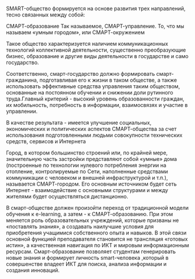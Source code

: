 SMART-общество формируется на основе развития трех направлений, тесно связанных между собой:

  СМАРТ-образование
  Так называемое, СМАРТ-управление.
  То, что мы называем «умным городом», или СМАРТ-окружением

Такое общество характеризуется наличием коммуникационных технологий коллективной деятельности, существенно преобразующие бизнес, образование и другие виды деятельности в государстве и само государство.

Соответственно, смарт-государство должно формировать смарт-гражданина, подготавливая его к жизни в таком обществе, а также использовать эффективные средства управления таким обществом, основанные на постоянном обучении и снижении доли рутинного труда.Главный критерий - высокий уровень образованности граждан, их мобильность, потребность в информации, взаимосвязях и участие в управлении.

В качестве результата - имеется улучшение социальных, экономических и политических аспектов СМАРТ-общества за счет использования подготовленными людьми совокупности технических средств, сервисов и Интернета


Город, в котором большинство строений или, по крайней мере, значительную часть застройки представляют собой «умные» дома (построенные по технологии нулевого потребления энергии на отопление, контролируемые по Сети, наполненные средствами коммуникации с человеком и внешней инфраструктурой и т.п.), называется СМАРТ-городом. Его основным источником будет сеть Интернет - взаимодействие с основными структурами и между жителями будет осуществляться дистанционно.


В смарт-обществе должен произойти переход от традиционной модели обучения к e-learning, а затем - к СМАРТ-образованию. При этом меняется  роль образовательных учреждений, которые призваны не «поставлять знания», а создавать наилучшие условия для приобретения учащимися собственного опыта и навыков. В этой связи основной функцией преподавателя становится не трансляция «готовых истин», а качественная навигация по ИКТ и мировым информационным ресурсам. Смарт-образование позволяет студентам генерировать новые знания и формирует личность smart-человека ,который в совершенстве владеет ИКТ для поиска, анализа информации и создания инноваций.


